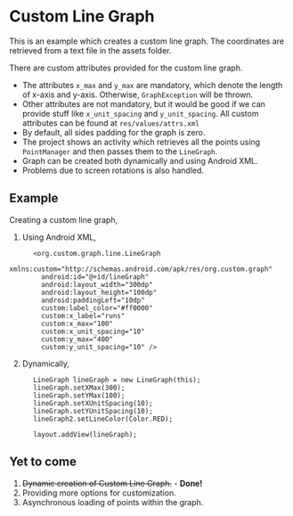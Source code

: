 Custom Line Graph
=================

This is an example which creates a custom line graph. The coordinates are retrieved from a text file in the assets folder.
 
There are custom attributes provided for the custom line graph.
  - The attributes `x_max` and `y_max` are mandatory, which denote the length of x-axis and y-axis. Otherwise, `GraphException` will be thrown. 
  - Other attributes are not mandatory, but it would be good if we can provide stuff like `x_unit_spacing` and `y_unit_spacing`. All custom attributes can be found at `res/values/attrs.xml`
  - By default, all sides padding for the graph is zero.
  - The project shows an activity which retrieves all the points using `PointManager` and then passes them to the 
    `LineGraph`.
  - Graph can be created both dynamically and using Android XML.
  - Problems due to screen rotations is also handled.

Example
-------

Creating a custom line graph,

1. Using Android XML,

```
      <org.custom.graph.line.LineGraph
        xmlns:custom="http://schemas.android.com/apk/res/org.custom.graph"
        android:id="@+id/lineGraph"
        android:layout_width="300dp"
        android:layout_height="100dp"
        android:paddingLeft="10dp"
        custom:label_color="#ff0000"
        custom:x_label="runs"
        custom:x_max="100"
        custom:x_unit_spacing="10"
        custom:y_max="400"
        custom:y_unit_spacing="10" />
```

2. Dynamically,

```
      LineGraph lineGraph = new LineGraph(this);
      lineGraph.setXMax(300);
      lineGraph.setYMax(100);
      lineGraph.setXUnitSpacing(10);
      lineGraph.setYUnitSpacing(10);
      lineGraph2.setLineColor(Color.RED);
      
      layout.addView(lineGraph);
```

Yet to come
-----------

1. <del>Dynamic creation of Custom Line Graph.</del> - **Done!**
2. Providing more options for customization.
3. Asynchronous loading of points within the graph.
